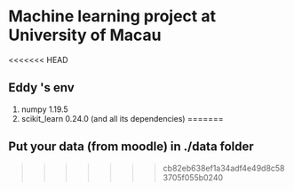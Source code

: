 # Machine learning project at University of Macau

<<<<<<< HEAD
## Eddy 's env
1. numpy 1.19.5
2. scikit_learn 0.24.0 (and all its dependencies)
=======
## Put your data (from moodle) in ./data folder
>>>>>>> cb82eb638ef1a34adf4e49d8c583705f055b0240
